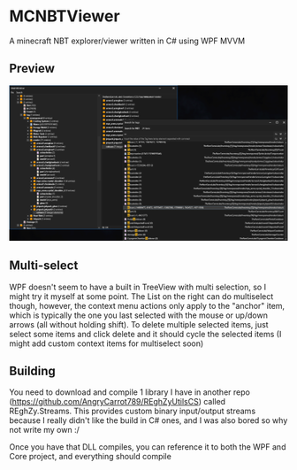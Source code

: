 # MCNBTViewer
A minecraft NBT explorer/viewer written in C# using WPF MVVM

## Preview
![](MCNBTViewer_2023-04-01_10.40.54.png)

## Multi-select
WPF doesn't seem to have a built in TreeView with multi selection, so I might try it myself at some point. The List on the right can do multiselect though, however,
the context menu actions only apply to the "anchor" item, which is typically the one you last selected with the mouse or up/down arrows (all without holding shift).
To delete multiple selected items, just select some items and click delete and it should cycle the selected items (I might add custom context items for multiselect soon)

## Building
You need to download and compile 1 library I have in another repo (https://github.com/AngryCarrot789/REghZyUtilsCS) called REghZy.Streams. This provides 
custom binary input/output streams because I really didn't like the build in C# ones, and I was also bored so why not write my own :/

Once you have that DLL compiles, you can reference it to both the WPF and Core project, and everything should compile
